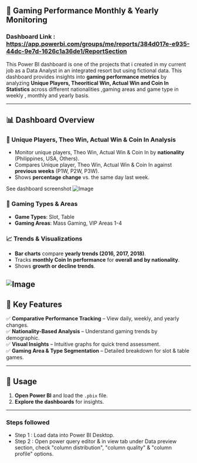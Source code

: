 ## 🎰 Gaming Performance Monthly & Yearly Monitoring

### Dashboard Link : https://app.powerbi.com/groups/me/reports/384d017e-e935-44dc-9e7d-1626c1a36de1/ReportSection

This Power BI dashboard is one of the projects that i created in my current job as a Data Analyst in an integrated resort but using fictional data. This dashboard provides insights into **gaming performance metrics** by analyzing **Unique Players, Theoritical Win, Actual Win and Coin In Statistics** across different nationalities ,gaming areas and game type in weekly , monthly and yearly basis.

---

## 📊 Dashboard Overview

### 🔹 Unique Players, Theo Win, Actual Win & Coin In Analysis
- Monitor unique players, Theo Win, Actual Win & Coin In by **nationality** (Philippines, USA, Others).
- Compares Unique player, Theo Win, Actual Win & Coin In against **previous weeks** (P1W, P2W, P3W).
- Shows **percentage change** vs. the same day last week.

See dashboard screenshot
![Image](https://github.com/user-attachments/assets/94c4ca2c-7500-4a40-9162-0abaaa112b41)

### 🔹 Gaming Types & Areas
- **Game Types**: Slot, Table
- **Gaming Areas**: Mass Gaming, VIP Areas 1-4

### 📈 Trends & Visualizations
- **Bar charts** compare **yearly trends (2016, 2017, 2018)**.
- Tracks **monthly Coin In performance** for **overall and by nationality**.
- Shows **growth or decline trends**.
  
![Image](https://github.com/user-attachments/assets/c4f8ed57-9e2e-412e-8b8b-99556c366c1a) 
---

## 🚀 Key Features
✅ **Comparative Performance Tracking** – View daily, weekly, and yearly changes.  
✅ **Nationality-Based Analysis** – Understand gaming trends by demographic.  
✅ **Visual Insights** – Intuitive graphs for quick trend assessment.  
✅ **Gaming Area & Type Segmentation** – Detailed breakdown for slot & table games.   

---

## 📌 Usage
1. **Open Power BI** and load the `.pbix` file.  
2. **Explore the dashboards** for insights.  

---

### Steps followed 

- Step 1 : Load data into Power BI Desktop.
- Step 2 : Open power query editor & in view tab under Data preview section, check "column distribution", "column quality" & "column profile" options.

